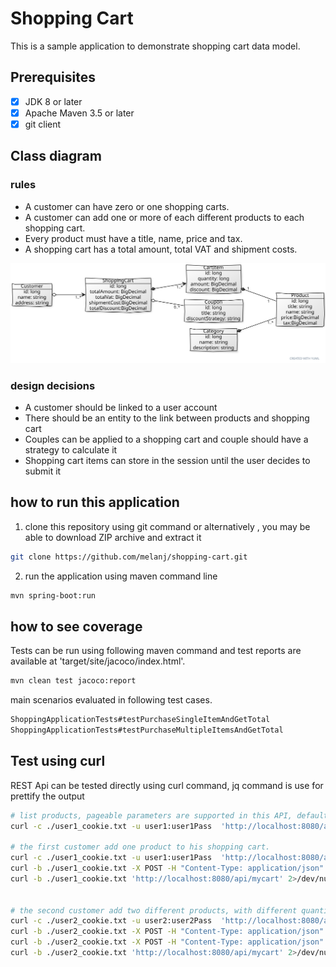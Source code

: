 # Shopping Cart
This is a sample application to demonstrate shopping cart data model.


## Prerequisites

- [x] JDK 8 or later 
- [x] Apache Maven 3.5 or later 
- [x] git client

## Class diagram

### rules
* A customer can have zero or one shopping carts.
* A customer can add one or more of each different products to each shopping cart.
* Every product must have a title, name, price and tax.
* A shopping cart has a total amount, total VAT and shipment costs.

![Alt text](./images/class_diagram.svg)

### design decisions

* A customer should be linked to a user account
* There should be an entity to the link between products and shopping cart
* Couples can be applied to a shopping cart and couple should have a strategy to calculate it
* Shopping cart items can store in the session until the user decides to submit it

## how to run this application

1. clone this repository using git command or alternatively , you may be able to download ZIP archive and extract it

```bash
git clone https://github.com/melanj/shopping-cart.git
```

2. run the application using maven command line
```bash
mvn spring-boot:run
```


## how to see coverage

Tests can be run using following maven command and test reports are available at 'target/site/jacoco/index.html'.

```bash
mvn clean test jacoco:report
```
main scenarios evaluated in following test cases. 
```java
ShoppingApplicationTests#testPurchaseSingleItemAndGetTotal
ShoppingApplicationTests#testPurchaseMultipleItemsAndGetTotal
```

## Test using curl

REST Api can be tested directly using curl command, jq command is use for prettify the output

```bash
# list products, pageable parameters are supported in this API, default size is 20
curl -c ./user1_cookie.txt -u user1:user1Pass  'http://localhost:8080/api/products' 2>/dev/null | jq

# the first customer add one product to his shopping cart.
curl -c ./user1_cookie.txt -u user1:user1Pass  'http://localhost:8080/api/mycart' 2>/dev/null | jq
curl -b ./user1_cookie.txt -X POST -H "Content-Type: application/json" -d "{\"quantity\": 2,\"product\": {\"id\": 97}}" 'http://localhost:8080/api/mycart/items' -v
curl -b ./user1_cookie.txt 'http://localhost:8080/api/mycart' 2>/dev/null | jq


# the second customer add two different products, with different quantities to his shopping cart.
curl -c ./user2_cookie.txt -u user2:user2Pass  'http://localhost:8080/api/mycart' 2>/dev/null | jq
curl -b ./user2_cookie.txt -X POST -H "Content-Type: application/json" -d "{\"quantity\": 5,\"product\": {\"id\": 14}}" 'http://localhost:8080/api/mycart/items' -v
curl -b ./user2_cookie.txt -X POST -H "Content-Type: application/json" -d "{\"quantity\": 6,\"product\": {\"id\": 28}}" 'http://localhost:8080/api/mycart/items' -v
curl -b ./user2_cookie.txt 'http://localhost:8080/api/mycart' 2>/dev/null | jq
```

